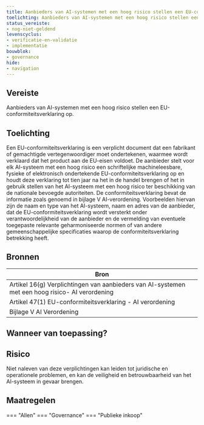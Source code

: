 ```yaml
---
title: Aanbieders van AI-systemen met een hoog risico stellen een EU-conformiteitsverklaring op
toelichting: Aanbieders van AI-systemen met een hoog risico stellen een EU-conformiteitsverklaring op.
status_vereiste:
- nog-niet-geldend
levenscyclus:
- verificatie-en-validatie
- implementatie
bouwblok:
- governance
hide:
- navigation
---
```


<!-- tags -->
## Vereiste

Aanbieders van AI-systemen met een hoog risico stellen een EU-conformiteitsverklaring op.

## Toelichting

Een EU-conformiteitsverklaring is een verplicht document dat een fabrikant of gemachtigde vertegenwoordiger moet ondertekenen, waarmee wordt verklaard dat het product aan de EU-eisen voldoet.
De aanbieder stelt voor elk AI-systeem met een hoog risico een schriftelijke machineleesbare, fysieke of elektronisch ondertekende EU-conformiteitsverklaring op en houdt deze verklaring tot tien jaar na het in de handel brengen of het in gebruik stellen van het AI-systeem met een hoog risico ter beschikking van de nationale bevoegde autoriteiten.
De conformiteitsverklaring bevat de informatie zoals genoemd in bijlage V AI-verordening.
Voorbeelden hiervan zijn de naam en type van het AI-systeem, naam en adres van de aanbieder, dat de EU-conformiteitsverklaring wordt versterkt onder verantwoordelijkheid van de aanbieder en de vermelding van eventuele toegepaste relevante geharmoniseerde normen of van andere gemeenschappelijke specificaties waarop de conformiteitsverklaring betrekking heeft.

## Bronnen

| Bron                        |
|-----------------------------|
|Artikel 16(g) Verplichtingen van aanbieders van AI-systemen met een hoog risico- AI verordening|
|Artikel 47(1) EU-conformiteitsverklaring - AI verordening|
|Bijlage V AI Verordening|

## Wanneer van toepassing?


## Risico

Niet naleven van deze verplichtingen kan leiden tot juridische en operationele problemen, en kan de veiligheid en betrouwbaarheid van het AI-systeem in gevaar brengen.


## Maatregelen

=== "Allen"
	<!-- list_maatregelen vereiste/EU_conformiteitsverklaring_hoog_risico -->
=== "Governance"
	<!-- list_maatregelen vereiste/EU_conformiteitsverklaring_hoog_risico boubwlok/governance -->
=== "Publieke inkoop"
	<!-- list_maatregelen vereiste/EU_conformiteitsverklaring_hoog_risico bouwblok/publieke-inkoop -->
